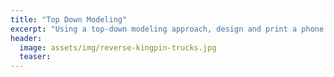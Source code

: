 ```yaml
---
title: "Top Down Modeling"
excerpt: "Using a top-down modeling approach, design and print a phone holder for a bike or scooter"
header:
  image: assets/img/reverse-kingpin-trucks.jpg
  teaser: 
---
```


